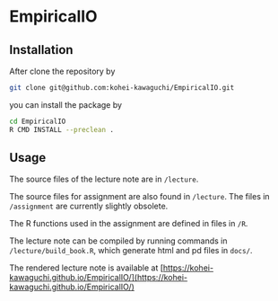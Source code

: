 # EmpiricalIO

## Installation

After clone the repository by 

```bash
git clone git@github.com:kohei-kawaguchi/EmpiricalIO.git
```

you can install the package by

```bash
cd EmpiricalIO
R CMD INSTALL --preclean .
```

## Usage

The source files of the lecture note are in `/lecture`.

The source files for assignment are also found in `/lecture`. The files in `/assignment` are currently slightly obsolete.

The R functions used in the assignment are defined in files in `/R`.

The lecture note can be compiled by running commands in `/lecture/build_book.R`, which generate html and pd files in `docs/`.

The rendered lecture note is available at [https://kohei-kawaguchi.github.io/EmpiricalIO/](https://kohei-kawaguchi.github.io/EmpiricalIO/)
